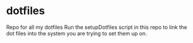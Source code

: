 # dotfiles
Repo for all my dotfiles
Run the setupDotfiles script in this repo to link the dot files into the system you are trying to set them up on.
